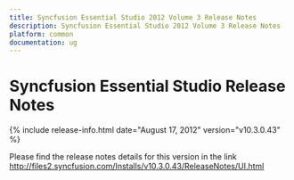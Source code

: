 ```yaml
---
title: Syncfusion Essential Studio 2012 Volume 3 Release Notes  
description: Syncfusion Essential Studio 2012 Volume 3 Release Notes  
platform: common
documentation: ug
---
```


# Syncfusion Essential Studio Release Notes  

{% include release-info.html date="August 17, 2012"  version="v10.3.0.43" %} 


Please find the release notes details for this version in the link <http://files2.syncfusion.com/Installs/v10.3.0.43/ReleaseNotes/UI.html> 